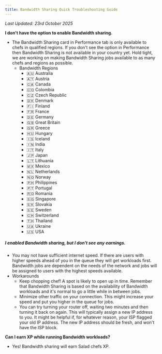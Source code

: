 ```yaml
---
title: Bandwidth Sharing Quick Troubleshooting Guide
---
```


_Last Updated: 23rd October 2025_

**I don't have the option to enable Bandwidth sharing.**

- The Bandwidth Sharing card in Performance tab is only available to chefs in qualified regions. If you don't see the
  option in Performance then Bandwidth Sharing is not available in your country yet. Hold tight, we are working on
  making Bandwidth Sharing jobs available to as many chefs and regions as possible.
  - Bandwidth Regions
    - 🇦🇺 Australia
    - 🇦🇹 Austria
    - 🇨🇦 Canada
    - 🇨🇴 Colombia
    - 🇨🇿 Czech Republic
    - 🇩🇰 Denmark
    - 🇫🇮 Finland
    - 🇫🇷 France
    - 🇩🇪 Germany
    - 🇬🇧 Great Britain
    - 🇬🇷 Greece
    - 🇭🇺 Hungary
    - 🇮🇸 Iceland
    - 🇮🇳 India
    - 🇮🇹 Italy
    - 🇯🇵 Japan
    - 🇱🇹 Lithuania
    - 🇲🇽 Mexico
    - 🇳🇱 Netherlands
    - 🇳🇴 Norway
    - 🇵🇭 Philippines
    - 🇵🇹 Portugal
    - 🇷🇴 Romania
    - 🇸🇬 Singapore
    - 🇸🇰 Slovakia
    - 🇸🇪 Sweden
    - 🇨🇭 Switzerland
    - 🇹🇭 Thailand
    - 🇺🇦 Ukraine
    - 🇺🇸 USA

##### I enabled Bandwidth sharing, but I don't see any earnings.

- You may not have sufficient internet speed. If there are users with higher speeds ahead of you in the queue they will
  get workloads first. Bandwidth jobs are dependent on the needs of the network and jobs will be assigned to users with
  the highest speeds available.
- Workarounds
  - Keep chopping chef! A spot is likely to open up in time. Remember that Bandwidth Sharing is based on the
    availability of Bandwidth workloads and it's normal to go a little while in between jobs.
  - Minimize other traffic on your connection. This might increase your speed and put you higher in the queue for jobs.
  - You can try turning your router off, waiting two minutes and then turning it back on again. This will typically
    assign a new IP address to you. It might be helpful if, for whatever reason, your ISP flagged your old IP address.
    The new IP address should be fresh, and won't have the ISP block.

**Can I earn XP while running Bandwidth workloads?**

- Yes! Bandwidth sharing will earn Salad chefs XP.
